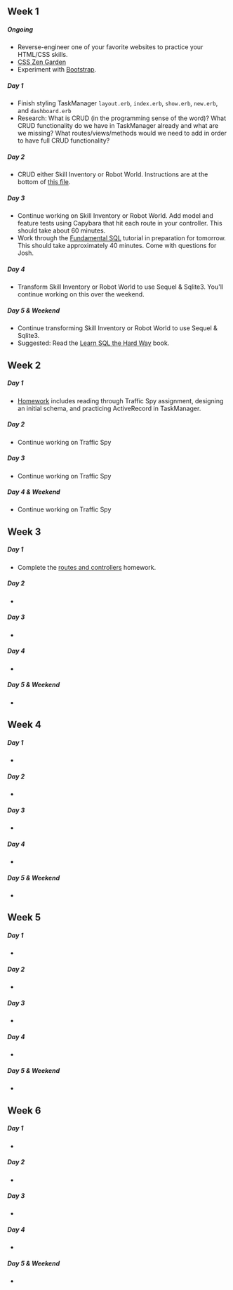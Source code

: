 ## Week 1

##### Ongoing
  * Reverse-engineer one of your favorite websites to practice your HTML/CSS skills.
  * [CSS Zen Garden](http://www.csszengarden.com/)
  * Experiment with [Bootstrap](http://getbootstrap.com/). 

##### Day 1
  * Finish styling TaskManager `layout.erb`, `index.erb`, `show.erb`, `new.erb`, and `dashboard.erb`
  * Research: What is CRUD (in the programming sense of the word)? What CRUD functionality do we have in TaskManager already and what are we missing? What routes/views/methods would we need to add in order to have full CRUD functionality?

##### Day 2
  * CRUD either Skill Inventory or Robot World. Instructions are at the bottom of [this file](https://github.com/turingschool/lesson_plans/blob/master/ruby_02-web_applications_with_ruby/crud_sinatra.markdown).

##### Day 3
  * Continue working on Skill Inventory or Robot World. Add model and feature tests using Capybara that hit each route in your controller. This should take about 60 minutes. 
  * Work through the [Fundamental SQL](http://tutorials.jumpstartlab.com/topics/sql/fundamental_sql.html) tutorial in preparation for tomorrow. This should take approximately 40 minutes. Come with questions for Josh. 

##### Day 4
  * Transform Skill Inventory or Robot World to use Sequel & Sqlite3. You'll continue working on this over the weekend. 

##### Day 5 & Weekend
  * Continue transforming Skill Inventory or Robot World to use Sequel & Sqlite3.
  * Suggested: Read the [Learn SQL the Hard Way](http://sql.learncodethehardway.org/book/) book. 

## Week 2

##### Day 1
  * [Homework](https://github.com/turingschool/challenges/blob/master/active_record_and_database_design.markdown) includes reading through Traffic Spy assignment, designing an initial schema, and practicing ActiveRecord in TaskManager. 

##### Day 2
  * Continue working on Traffic Spy

##### Day 3
  * Continue working on Traffic Spy

##### Day 4 & Weekend
  * Continue working on Traffic Spy

## Week 3

##### Day 1
  * Complete the [routes and controllers](https://github.com/turingschool/challenges/blob/master/routes_controllers_rails.markdown) homework. 

##### Day 2
  * 

##### Day 3
  * 

##### Day 4
  * 

##### Day 5 & Weekend
  * 

## Week 4

##### Day 1
  * 

##### Day 2
  * 

##### Day 3
  * 

##### Day 4
  * 

##### Day 5 & Weekend
  * 

## Week 5

##### Day 1
  * 

##### Day 2
  * 

##### Day 3
  * 

##### Day 4
  * 

##### Day 5 & Weekend
  * 

## Week 6

##### Day 1
  * 

##### Day 2
  * 

##### Day 3
  * 

##### Day 4
  * 

##### Day 5 & Weekend
  * 
